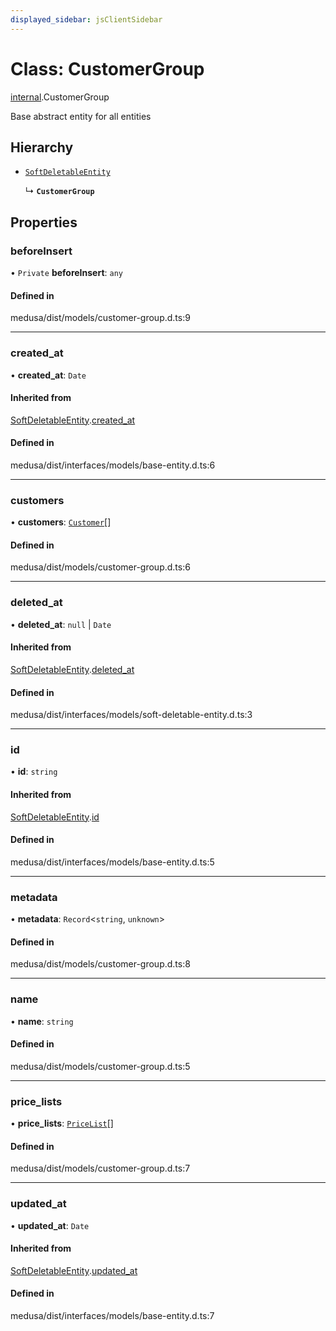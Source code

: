 ```yaml
---
displayed_sidebar: jsClientSidebar
---
```


# Class: CustomerGroup

[internal](../modules/internal.md).CustomerGroup

Base abstract entity for all entities

## Hierarchy

- [`SoftDeletableEntity`](internal.SoftDeletableEntity.md)

  ↳ **`CustomerGroup`**

## Properties

### beforeInsert

• `Private` **beforeInsert**: `any`

#### Defined in

medusa/dist/models/customer-group.d.ts:9

___

### created\_at

• **created\_at**: `Date`

#### Inherited from

[SoftDeletableEntity](internal.SoftDeletableEntity.md).[created_at](internal.SoftDeletableEntity.md#created_at)

#### Defined in

medusa/dist/interfaces/models/base-entity.d.ts:6

___

### customers

• **customers**: [`Customer`](internal.Customer.md)[]

#### Defined in

medusa/dist/models/customer-group.d.ts:6

___

### deleted\_at

• **deleted\_at**: ``null`` \| `Date`

#### Inherited from

[SoftDeletableEntity](internal.SoftDeletableEntity.md).[deleted_at](internal.SoftDeletableEntity.md#deleted_at)

#### Defined in

medusa/dist/interfaces/models/soft-deletable-entity.d.ts:3

___

### id

• **id**: `string`

#### Inherited from

[SoftDeletableEntity](internal.SoftDeletableEntity.md).[id](internal.SoftDeletableEntity.md#id)

#### Defined in

medusa/dist/interfaces/models/base-entity.d.ts:5

___

### metadata

• **metadata**: `Record`<`string`, `unknown`\>

#### Defined in

medusa/dist/models/customer-group.d.ts:8

___

### name

• **name**: `string`

#### Defined in

medusa/dist/models/customer-group.d.ts:5

___

### price\_lists

• **price\_lists**: [`PriceList`](internal.PriceList.md)[]

#### Defined in

medusa/dist/models/customer-group.d.ts:7

___

### updated\_at

• **updated\_at**: `Date`

#### Inherited from

[SoftDeletableEntity](internal.SoftDeletableEntity.md).[updated_at](internal.SoftDeletableEntity.md#updated_at)

#### Defined in

medusa/dist/interfaces/models/base-entity.d.ts:7
